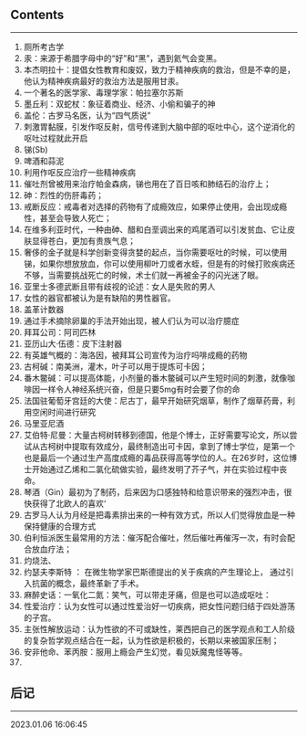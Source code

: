 ## Contents
----

1. 厕所考古学
2. 汞：来源于希腊字母中的“好”和“黑”，遇到氦气会变黑。
3. 本杰明拉十：提倡女性教育和废奴，致力于精神疾病的救治，但是不幸的是，他认为精神疾病最好的救治方法是服用甘汞。
4. 一个著名的医学家、毒理学家：帕拉塞尔苏斯
5. 墨丘利：双蛇杖：象征着商业、经济、小偷和骗子的神
6. 盖伦：古罗马名医，认为“四气质说”
7. 刺激胃黏膜，引发作呕反射，信号传递到大脑中部的呕吐中心，这个逆消化的呕吐过程就此开启
8. 锑(Sb)
9. 啤酒和蒜泥
10. 利用作呕反应治疗一些精神疾病
11. 催吐剂曾被用来治疗帕金森病，锑也用在了百日咳和肺结石的治疗上；
12. 砷：烈性的伤肝毒药；
13. 戒断反应：戒毒者对选择的药物有了成瘾效应，如果停止使用，会出现成瘾性，甚至会导致人死亡；
14. 在维多利亚时代，一种由砷、醋和白垩调出来的鸡尾酒可以引发贫血、它让皮肤显得苍白，更加有贵族气息；
15. 奢侈的金子就是科学创新变得贪婪的起点，当你需要呕吐的时候，可以使用锑，如果你想放放血，你可以使用柳叶刀或者水蛭，但是有的时候打败疾病还不够，当需要挑战死亡的时候，术士们就一再被金子的闪光迷了眼。
16. 亚里士多德武断且带有歧视的论述：女人是失败的男人
17. 女性的器官都被认为是有缺陷的男性器官。
18. 盖革计数器
19. 通过手术摘除卵巢的手法开始出现，被人们认为可以治疗臆症
20. 拜耳公司：阿司匹林
21. 亚历山大·伍德：皮下注射器
22. 有英雄气概的：海洛因，被拜耳公司宣传为治疗吗啡成瘾的药物
23. 古柯碱：南美洲，灌木，叶子可以用于提炼可卡因；
24. 番木鳖碱：可以提高体能，小剂量的番木鳖碱可以产生短时间的刺激，就像咖啡因一样令人神经系统兴奋，但是只要5mg有时会要了你的命
25. 法国驻葡萄牙宫廷的大使：尼古丁，最早开始研究烟草，制作了烟草药膏，利用空闲时间进行研究
26. 马里亚尼酒
27. 艾伯特·尼曼：大量古柯树转移到德国，他是个博士，正好需要写论文，所以尝试从古柯树中提取有效成分，最终制造出可卡因，拿到了博士学位，是第一个也是最后一个通过生产高度成瘾的毒品获得高等学位的人。在26岁时，这位博士开始通过乙烯和二氯化硫做实验，最终发明了芥子气，并在实验过程中丧命。
28. 琴酒（Gin）最初为了制药，后来因为口感独特和给意识带来的强烈冲击，很快获得了北欧人的喜欢‘
29. 古罗马人认为月经是把毒素排出来的一种有效方式，所以人们觉得放血是一种保持健康的合理方式
30. 伯利恒派医生最常用的方法：催泻配合催吐，然后催吐再催泻一次，有时会配合放血疗法；
31. 灼烧法、
32. 约瑟夫李斯特 ： 在微生物学家巴斯德提出的关于疾病的产生理论上， 通过引入抗菌的概念，最终革新了手术。
33. 麻醉史话：一氧化二氮：笑气，可以带走牙痛，但是也可以造成呕吐：
34. 性爱治疗：认为女性可以通过性爱治好一切疾病，把女性问题归结于四处游荡的子宫。
35. 主张性解放运动：认为性欲的不可或缺性，莱西把自己的医学观点和工人阶级的复杂哲学观点结合在一起，认为性欲是积极的，长期以来被国家压制；
36. 安非他命、苯丙胺：服用上瘾会产生幻觉，看见妖魔鬼怪等等。
37. 


## 后记
---

2023.01.06 16:06:45